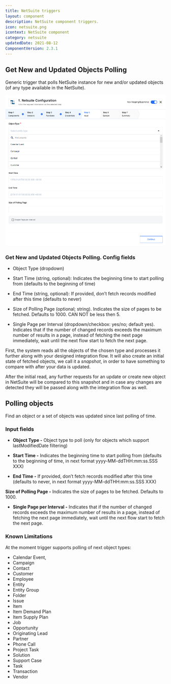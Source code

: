 ```yaml
---
title: NetSuite triggers
layout: component
description: NetSuite component triggers.
icon: netsuite.png
icontext: NetSuite component
category: netsuite
updatedDate: 2021-08-12
ComponentVersion: 2.3.1
---
```


## Get New and Updated Objects Polling

Generic trigger that polls NetSuite instance for new and/or updated objects (of any type available in the NetSuite).

![Get New and Updated Objects Polling](img/get-new-update-objects-polling.png)

### Get New and Updated Objects Polling. Config fields

* Object Type (dropdown)

* Start Time (string, optional): Indicates the beginning time to start polling from (defaults to the beginning of time)

* End Time (string, optional): If provided, don’t fetch records modified after this time (defaults to never)

* Size of Polling Page (optional; string). Indicates the size of pages to be fetched. Defaults to 1000. CAN NOT be less then 5.

* Single Page per Interval (dropdown/checkbox: yes/no; default yes). Indicates that if the number of changed records exceeds the maximum number of results in a page, instead of fetching the next page immediately, wait until the next flow start to fetch the next page.

First, the system reads all the objects of the chosen type and processes it further along with your designed integration flow.
It will also create an initial state of fetched objects, we call it a *snapshot*, in order to have something to compare with after your data is updated.

After the initial read, any further requests for an update or create new object in NetSuite will be compared to this snapshot and in case any changes are detected they will be passed along with the integration flow as well.

## Polling objects

Find an object or a set of objects was updated since last polling of time.

### Input fields

- **Object Type -**
Object type to poll (only for objects which support lastModifiedDate filtering)

- **Start Time -**
Indicates the beginning time to start polling from (defaults to the beginning of time, in next format yyyy-MM-ddTHH:mm:ss.SSS XXX)

- **End Time -**
If provided, don’t fetch records modified after this time (defaults to never, in next format yyyy-MM-ddTHH:mm:ss.SSS XXX)

**Size of Polling Page -**
Indicates the size of pages to be fetched. Defaults to 1000.

- **Single Page per Interval -**
Indicates that if the number of changed records exceeds the maximum number of results in a page, instead of fetching the next page immediately, wait until the next flow start to fetch the next page.

### Known Limitations

At the moment trigger supports polling of next object types:

- Calendar Event,
- Campaign
- Contact
- Customer
- Employee
- Entity
- Entity Group
- Folder
- Issue
- Item
- Item Demand Plan
- Item Supply Plan
- Job
- Opportunity
- Originating Lead
- Partner
- Phone Call
- Project Task
- Solution
- Support Case
- Task
- Transaction
- Vendor
